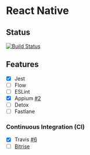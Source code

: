 # React Native

## Status

[![Build Status](https://travis-ci.org/blcsntb/BReactNative.svg)](https://travis-ci.org/blcsntb/BReactNative)

## Features
- [x] Jest
- [ ] Flow
- [ ] ESLint
- [x] Appium [#2](https://github.com/blcsntb/BReactNative/pull/2/files)
- [ ] Detox
- [ ] Fastlane

### Continuous Integration (CI)
- [x] Travis [#6](https://github.com/blcsntb/BReactNative/pull/6/files)
- [ ] [Bitrise](https://www.bitrise.io)
